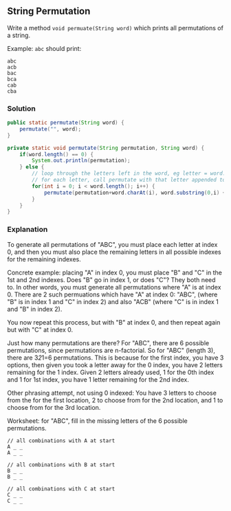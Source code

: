 ## String Permutation

Write a method `void permuate(String word)` which prints all permutations of a string.

Example: `abc` should print:
```
abc
acb
bac
bca
cab
cba
```

### Solution

```java
public static permutate(String word) {
    permutate("", word);
}

private static void permutate(String permutation, String word) {
    if(word.length() == 0) {
        System.out.println(permutation);
    } else {
        // loop through the letters left in the word, eg letter = word.charAt(i)
        // for each letter, call permutate with that letter appended to the permutation and removed from the word 
        for(int i = 0; i < word.length(); i++) {
            permutate(permutation+word.charAt(i), word.substring(0,i) + word.substring(i+1));
        }
    }
}
```

### Explanation

To generate all permutations of "ABC", you must place each letter at index 0, and then you must also place the remaining letters in all possible indexes for the remaining indexes.

Concrete example: placing "A" in index 0, you must place "B" and "C" in the 1st and 2nd indexes. Does "B" go in index 1, or does "C"? They both need to. In other words, you must generate all permutations where "A" is at index 0. There are 2 such permuations which have "A" at index 0: "ABC", (where "B" is in index 1 and "C" in index 2) and also "ACB" (where "C" is in index 1 and "B" in index 2). 

You now repeat this process, but with "B" at index 0, and then repeat again but with "C" at index 0.

Just how many permutations are there? For "ABC", there are 6 possible permutations, since permutations are n-factorial. So for "ABC" (length 3), there are 3*2*1=6 permutations. This is because for the first index, you have 3 options, then given you took a letter away for the 0 index, you have 2 letters remaining for the 1 index. Given 2 letters already used, 1 for the 0th index and 1 for 1st index, you have 1 letter remaining for the 2nd index. 

Other phrasing attempt, not using 0 indexed: You have 3 letters to choose from the for the first location, 2 to choose from for the 2nd location, and 1 to choose from for the 3rd location.

Worksheet: for "ABC", fill in the missing letters of the 6 possible permutations. 
```
// all combinations with A at start
A _ _
A _ _

// all combinations with B at start
B _ _
B _ _

// all combinations with C at start
C _ _
C _ _
```